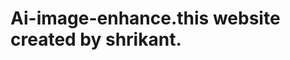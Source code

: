 # Ai-image-enhance.this website created by shrikant.
<!DOCTYPE html>
<html lang="en">
<head>
    <meta charset="UTF-8">
    <meta name="viewport" content="width=device-width, initial-scale=1.0">
    <title>AI Image Enhancer Pro</title>
    <link href="https://fonts.googleapis.com/css2?family=Inter:wght@300;400;500;600&display=swap" rel="stylesheet">
    <link rel="stylesheet" href="https://cdnjs.cloudflare.com/ajax/libs/font-awesome/6.0.0/css/all.min.css">
    <style>
        :root {
            --primary: #6366f1;
            --primary-dark: #4f46e5;
            --secondary: #f43f5e;
            --dark: #1e293b;
            --light: #f8fafc;
            --gray: #94a3b8;
        }
        
        body {
            font-family: 'Inter', sans-serif;
            background-color: #f1f5f9;
            margin: 0;
            padding: 0;
            color: var(--dark);
        }
        
        .container {
            max-width: 1200px;
            margin: 0 auto;
            padding: 20px;
        }
        
        header {
            display: flex;
            justify-content: space-between;
            align-items: center;
            padding: 15px 0;
            border-bottom: 1px solid #e2e8f0;
            margin-bottom: 30px;
        }
        
        .logo {
            display: flex;
            align-items: center;
            gap: 10px;
            font-size: 1.5rem;
            font-weight: 600;
            color: var(--primary);
        }
        
        .logo i {
            font-size: 1.8rem;
        }
        
        .main-content {
            display: grid;
            grid-template-columns: 300px 1fr;
            gap: 30px;
        }
        
        .editor-container {
            background: white;
            border-radius: 12px;
            box-shadow: 0 4px 6px -1px rgba(0, 0, 0, 0.1);
            padding: 20px;
            position: relative;
        }
        
        .image-preview {
            display: flex;
            flex-direction: column;
            gap: 20px;
        }
        
        .preview-area {
            position: relative;
            border-radius: 8px;
            overflow: hidden;
            background: #f8fafc;
            border: 2px dashed #cbd5e1;
            min-height: 400px;
            display: flex;
            align-items: center;
            justify-content: center;
        }
        
        .preview-area.active {
            border-color: var(--primary);
        }
        
        .preview-image {
            max-width: 100%;
            max-height: 100%;
            display: none;
        }
        
        .before-after {
            display: flex;
            gap: 10px;
            margin-top: 20px;
        }
        
        .before-after img {
            width: 48%;
            border-radius: 8px;
            box-shadow: 0 1px 3px rgba(0,0,0,0.1);
        }
        
        .controls {
            display: flex;
            flex-direction: column;
            gap: 15px;
        }
        
        .control-group {
            background: white;
            border-radius: 8px;
            padding: 15px;
            box-shadow: 0 1px 3px rgba(0,0,0,0.1);
        }
        
        .control-group h3 {
            margin-top: 0;
            margin-bottom: 15px;
            font-size: 1rem;
            color: var(--dark);
        }
        
        .slider-control {
            margin-bottom: 15px;
        }
        
        .slider-control label {
            display: block;
            margin-bottom: 5px;
            font-size: 0.875rem;
            color: #64748b;
        }
        
        .slider-container {
            display: flex;
            align-items: center;
            gap: 10px;
        }
        
        .slider {
            flex-grow: 1;
            -webkit-appearance: none;
            height: 6px;
            border-radius: 3px;
            background: #e2e8f0;
            outline: none;
        }
        
        .slider::-webkit-slider-thumb {
            -webkit-appearance: none;
            width: 16px;
            height: 16px;
            border-radius: 50%;
            background: var(--primary);
            cursor: pointer;
        }
        
        .slider-value {
            width: 40px;
            text-align: center;
            font-size: 0.875rem;
            color: var(--dark);
        }
        
        .btn {
            padding: 10px 15px;
            border-radius: 6px;
            border: none;
            font-weight: 500;
            cursor: pointer;
            transition: all 0.2s;
            display: inline-flex;
            align-items: center;
            justify-content: center;
            gap: 8px;
        }
        
        .btn-primary {
            background: var(--primary);
            color: white;
        }
        
        .btn-primary:hover {
            background: var(--primary-dark);
        }
        
        .btn-secondary {
            background: var(--light);
            color: var(--dark);
            border: 1px solid #cbd5e1;
        }
        
        .btn-secondary:hover {
            background: #e2e8f0;
        }
        
        .btn-group {
            display: flex;
            gap: 10px;
        }
        
        .file-input {
            display: none;
        }
        
        .drop-message {
            text-align: center;
            padding: 30px;
            color: #64748b;
        }
        
        .drop-message i {
            font-size: 2.5rem;
            color: var(--primary);
            margin-bottom: 15px;
        }
        
        .drop-message p {
            margin: 0;
        }
        
        .preset-options {
            display: grid;
            grid-template-columns: repeat(3, 1fr);
            gap: 10px;
        }
        
        .preset-btn {
            padding: 8px;
            border-radius: 6px;
            background: #f8fafc;
            border: 1px solid #e2e8f0;
            cursor: pointer;
            transition: all 0.2s;
            text-align: center;
            font-size: 0.75rem;
        }
        
        .preset-btn:hover {
            border-color: var(--primary);
            color: var(--primary);
        }
        
        .preset-btn.active {
            background: var(--primary);
            color: white;
            border-color: var(--primary);
        }
        
        .format-options {
            display: flex;
            gap: 10px;
        }
        
        .format-btn {
            padding: 8px 12px;
            border-radius: 6px;
            background: #f8fafc;
            border: 1px solid #e2e8f0;
            cursor: pointer;
            transition: all 0.2s;
            font-size: 0.75rem;
        }
        
        .format-btn.active {
            background: var(--primary);
            color: white;
            border-color: var(--primary);
        }
        
        .loading-overlay {
            position: absolute;
            top: 0;
            left: 0;
            right: 0;
            bottom: 0;
            background: rgba(255,255,255,0.8);
            display: flex;
            align-items: center;
            justify-content: center;
            flex-direction: column;
            gap: 15px;
            display: none;
            z-index: 10;
        }
        
        .spinner {
            width: 40px;
            height: 40px;
            border: 4px solid rgba(99, 102, 241, 0.2);
            border-radius: 50%;
            border-top-color: var(--primary);
            animation: spin 1s ease-in-out infinite;
        }
        
        @keyframes spin {
            to { transform: rotate(360deg); }
        }
        
        .history-item {
            display: flex;
            align-items: center;
            padding: 10px;
            border-radius: 6px;
            cursor: pointer;
            margin-bottom: 8px;
        }
        
        .history-item:hover {
            background: #f1f5f9;
        }
        
        .history-thumb {
            width: 40px;
            height: 40px;
            border-radius: 4px;
            object-fit: cover;
            margin-right: 10px;
        }
        
        .history-info {
            flex-grow: 1;
        }
        
        .history-info h4 {
            margin: 0;
            font-size: 0.875rem;
            font-weight: 500;
        }
        
        .history-info p {
            margin: 0;
            font-size: 0.75rem;
            color: #64748b;
        }
        
        .compare-slider {
            position: relative;
            width: 100%;
            height: 400px;
            overflow: hidden;
            border-radius: 8px;
        }
        
        .compare-slider img {
            position: absolute;
            top: 0;
            left: 0;
            width: 100%;
            height: 100%;
            object-fit: contain;
        }
        
        .compare-before {
            z-index: 1;
            clip-path: inset(0 50% 0 0);
        }
        
        .compare-after {
            z-index: 2;
            clip-path: inset(0 0 0 50%);
        }
        
        .compare-handle {
            position: absolute;
            top: 0;
            bottom: 0;
            left: 50%;
            width: 4px;
            background: white;
            z-index: 3;
            cursor: ew-resize;
            transform: translateX(-2px);
            box-shadow: 0 0 10px rgba(0,0,0,0.2);
        }
        
        .compare-handle::after {
            content: '';
            position: absolute;
            top: 50%;
            left: 50%;
            width: 30px;
            height: 30px;
            background: white;
            border-radius: 50%;
            transform: translate(-50%, -50%);
            box-shadow: 0 0 5px rgba(0,0,0,0.3);
        }
        
        .error-message {
            color: #dc2626;
            background: #fee2e2;
            padding: 10px;
            border-radius: 6px;
            margin-bottom: 15px;
            display: none;
        }
        
        .quality-indicator {
            display: flex;
            align-items: center;
            gap: 10px;
            margin-top: 5px;
            font-size: 0.75rem;
            color: #64748b;
        }
        
        .quality-bar {
            flex-grow: 1;
            height: 4px;
            background: #e2e8f0;
            border-radius: 2px;
            overflow: hidden;
        }
        
        .quality-progress {
            height: 100%;
            background: var(--primary);
            width: 90%;
        }
        
        /* Ad containers */
        .ad-container {
            background: white;
            border-radius: 8px;
            padding: 10px;
            margin: 15px 0;
            text-align: center;
            border: 1px solid #e2e8f0;
        }
        
        .ad-label {
            font-size: 0.75rem;
            color: #64748b;
            margin-bottom: 5px;
            display: block;
        }
        
        .view-counter {
            font-size: 0.8rem;
            color: #64748b;
            text-align: center;
            margin-top: 10px;
            padding: 5px;
            background: #f8fafc;
            border-radius: 4px;
        }
        
        @media (max-width: 768px) {
            .main-content {
                grid-template-columns: 1fr;
            }
            
            .preset-options {
                grid-template-columns: repeat(2, 1fr);
            }
            
            .ad-container {
                margin: 10px 0;
            }
        }
    </style>
</head>
<body>
    <div class="container">
        <header>
            <div class="logo">
                <i class="fas fa-wand-magic-sparkles"></i>
                <span>AI Image Enhancer Pro</span>
            </div>
            <div>
                <button class="btn btn-secondary">
                    <i class="fas fa-user"></i> Sign In
                </button>
            </div>
        </header>
        
        <div class="main-content">
            <div class="controls">
                <div class="error-message" id="error-message">
                    <i class="fas fa-exclamation-circle"></i> 
                    <span id="error-text">Error loading image. Please try another file.</span>
                </div>
                
                <!-- Top Ad Container -->
                <div class="ad-container">
                    <span class="ad-label">Advertisement</span>
                    <!-- Adsterra Ad Code - Replace with your actual Ad Unit ID -->
                    <div id="container-1ad3f5e5b0b0a1a1a1a1a1a1a1a1a1a1"></div>
                    <script>
                        var atOptions = {
                            'key' : 'YOUR_ADSTERRA_AD_UNIT_ID',
                            'format' : 'iframe',
                            'height' : 250,
                            'width' : 300,
                            'params' : {}
                        };
                        document.write('<scr' + 'ipt type="text/javascript" src="http' + (location.protocol === 'https:' ? 's' : '') + '://www.profitabledisplaynetwork.com/1ad3f5e5b0b0a1a1a1a1a1a1a1a1a1a1/invoke.js"></scr' + 'ipt>');
                    </script>
                </div>
                
                <div class="control-group">
                    <h3>Upload Image</h3>
                    <input type="file" id="file-input" class="file-input" accept="image/*">
                    <button id="upload-btn" class="btn btn-primary" style="width: 100%;">
                        <i class="fas fa-upload"></i> Select Image
                    </button>
                    <p style="text-align: center; margin: 10px 0; color: var(--gray);">or drag & drop</p>
                </div>
                
                <div class="control-group">
                    <h3>Quick Enhance</h3>
                    <div class="btn-group" style="margin-bottom: 15px;">
                        <button id="auto-enhance-btn" class="btn btn-primary" style="flex-grow: 1;">
                            <i class="fas fa-bolt"></i> Auto Enhance
                        </button>
                    </div>
                    <div class="preset-options">
                        <button class="preset-btn" data-preset="sharpness">Sharpen</button>
                        <button class="preset-btn" data-preset="brightness">Brighten</button>
                        <button class="preset-btn" data-preset="contrast">Contrast</button>
                        <button class="preset-btn" data-preset="denoise">Denoise</button>
                        <button class="preset-btn" data-preset="upscale">Upscale 2x</button>
                        <button class="preset-btn" data-preset="color-correct">Color Correct</button>
                    </div>
                </div>
                
                <!-- Middle Ad Container -->
                <div class="ad-container">
                    <span class="ad-label">Sponsored</span>
                    <!-- Adsterra Native Ad Code - Replace with your actual Native Ad Unit ID -->
                    <div id="container-native-ad"></div>
                    <script>
                        var atOptions = {
                            'key' : 'YOUR_ADSTERRA_NATIVE_AD_UNIT_ID',
                            'format' : 'native',
                            'height' : 300,
                            'width' : 300,
                            'params' : {}
                        };
                        document.write('<scr' + 'ipt type="text/javascript" src="http' + (location.protocol === 'https:' ? 's' : '') + '://www.profitabledisplaynetwork.com/native-ad/invoke.js"></scr' + 'ipt>');
                    </script>
                </div>
                
                <div class="control-group">
                    <h3>Manual Adjustments</h3>
                    <div class="slider-control">
                        <label for="brightness-slider">Brightness</label>
                        <div class="slider-container">
                            <input type="range" min="-100" max="100" value="0" class="slider" id="brightness-slider">
                            <span class="slider-value">0</span>
                        </div>
                    </div>
                    <div class="slider-control">
                        <label for="contrast-slider">Contrast</label>
                        <div class="slider-container">
                            <input type="range" min="-100" max="100" value="0" class="slider" id="contrast-slider">
                            <span class="slider-value">0</span>
                        </div>
                    </div>
                    <div class="slider-control">
                        <label for="saturation-slider">Saturation</label>
                        <div class="slider-container">
                            <input type="range" min="-100" max="100" value="0" class="slider" id="saturation-slider">
                            <span class="slider-value">0</span>
                        </div>
                    </div>
                    <div class="slider-control">
                        <label for="sharpness-slider">Sharpness</label>
                        <div class="slider-container">
                            <input type="range" min="0" max="100" value="0" class="slider" id="sharpness-slider">
                            <span class="slider-value">0</span>
                        </div>
                    </div>
                    <div class="slider-control">
                        <label for="noise-slider">Noise Reduction</label>
                        <div class="slider-container">
                            <input type="range" min="0" max="100" value="0" class="slider" id="noise-slider">
                            <span class="slider-value">0</span>
                        </div>
                    </div>
                    <div class="slider-control">
                        <label for="temperature-slider">Temperature</label>
                        <div class="slider-container">
                            <input type="range" min="-100" max="100" value="0" class="slider" id="temperature-slider">
                            <span class="slider-value">0</span>
                        </div>
                    </div>
                </div>
                
                <div class="control-group">
                    <h3>Export Settings</h3>
                    <div class="format-options">
                        <button class="format-btn active" data-format="jpg">JPG</button>
                        <button class="format-btn" data-format="png">PNG</button>
                        <button class="format-btn" data-format="webp">WEBP</button>
                    </div>
                    <div class="slider-control" style="margin-top: 15px;">
                        <label for="quality-slider">Quality <span id="quality-value">90%</span></label>
                        <div class="slider-container">
                            <input type="range" min="1" max="100" value="90" class="slider" id="quality-slider">
                        </div>
                        <div class="quality-indicator">
                            <span>Smaller file</span>
                            <div class="quality-bar">
                                <div class="quality-progress" id="quality-progress"></div>
                            </div>
                            <span>Better quality</span>
                        </div>
                    </div>
                    <div class="btn-group" style="margin-top: 15px;">
                        <button id="download-btn" class="btn btn-primary" style="flex-grow: 1;">
                            <i class="fas fa-download"></i> Download
                        </button>
                        <button id="save-cloud-btn" class="btn btn-secondary">
                            <i class="fas fa-cloud-upload-alt"></i>
                        </button>
                    </div>
                </div>
                
                <!-- View Counter -->
                <div class="view-counter">
                    <i class="fas fa-eye"></i> <span id="view-count">0</span> users enhancing images now
                </div>
                
                <!-- Bottom Ad Container -->
                <div class="ad-container">
                    <span class="ad-label">Advertisement</span>
                    <!-- Adsterra Popunder Ad Code - Replace with your actual Popunder Ad Unit ID -->
                    <script type="text/javascript">
                        var atOptions = { 
                            'key' : 'YOUR_ADSTERRA_POPUNDER_AD_UNIT_ID',
                            'format' : 'iframe',
                            'height' : 1,
                            'width' : 1,
                            'params' : {}
                        };
                        document.write('<scr' + 'ipt type="text/javascript" src="http' + (location.protocol === 'https:' ? 's' : '') + '://www.profitabledisplaynetwork.com/popunder-ad/invoke.js"></scr' + 'ipt>');
                    </script>
                </div>
                
                <div class="control-group">
                    <h3>Edit History</h3>
                    <div id="history-list">
                        <div class="history-item">
                            <div style="width: 40px; height: 40px; background: #e2e8f0; border-radius: 4px; display: flex; align-items: center; justify-content: center; margin-right: 10px;">
                                <i class="fas fa-image" style="color: #94a3b8;"></i>
                            </div>
                            <div class="history-info">
                                <h4>No history yet</h4>
                                <p>Your edits will appear here</p>
                            </div>
                        </div>
                    </div>
                </div>
            </div>
            
            <div class="editor-container">
                <div class="image-preview">
                    <!-- Sidebar Ad Container -->
                    <div class="ad-container" style="margin-bottom: 20px;">
                        <span class="ad-label">Sponsored Content</span>
                        <!-- Adsterra Banner Ad Code - Replace with your actual Banner Ad Unit ID -->
                        <div id="container-banner-ad"></div>
                        <script>
                            var atOptions = {
                                'key' : 'YOUR_ADSTERRA_BANNER_AD_UNIT_ID',
                                'format' : 'iframe',
                                'height' : 90,
                                'width' : 728,
                                'params' : {}
                            };
                            document.write('<scr' + 'ipt type="text/javascript" src="http' + (location.protocol === 'https:' ? 's' : '') + '://www.profitabledisplaynetwork.com/banner-ad/invoke.js"></scr' + 'ipt>');
                        </script>
                    </div>
                    
                    <div class="preview-area" id="preview-area">
                        <div class="drop-message">
                            <i class="fas fa-cloud-upload-alt"></i>
                            <p>Drag & drop your image here</p>
                            <p>or click to browse files</p>
                        </div>
                        <img id="preview-image" class="preview-image">
                        <div class="loading-overlay" id="loading-overlay">
                            <div class="spinner"></div>
                            <p id="loading-text">Enhancing your image...</p>
                        </div>
                    </div>
                    
                    <div id="compare-container" style="display: none;">
                        <div class="compare-slider">
                            <img id="compare-before" class="compare-before">
                            <img id="compare-after" class="compare-after">
                            <div class="compare-handle"></div>
                        </div>
                        <div class="btn-group" style="justify-content: center; margin-top: 15px;">
                            <button id="compare-btn" class="btn btn-secondary">
                                <i class="fas fa-eye"></i> Toggle Compare
                            </button>
                            <button id="reset-btn" class="btn btn-secondary">
                                <i class="fas fa-undo"></i> Reset
                            </button>
                        </div>
                    </div>
                </div>
            </div>
        </div>
    </div>

    <script>
        document.addEventListener('DOMContentLoaded', function() {
            // DOM Elements
            const fileInput = document.getElementById('file-input');
            const uploadBtn = document.getElementById('upload-btn');
            const previewArea = document.getElementById('preview-area');
            const previewImage = document.getElementById('preview-image');
            const loadingOverlay = document.getElementById('loading-overlay');
            const loadingText = document.getElementById('loading-text');
            const compareContainer = document.getElementById('compare-container');
            const compareBefore = document.getElementById('compare-before');
            const compareAfter = document.getElementById('compare-after');
            const compareBtn = document.getElementById('compare-btn');
            const downloadBtn = document.getElementById('download-btn');
            const saveCloudBtn = document.getElementById('save-cloud-btn');
            const resetBtn = document.getElementById('reset-btn');
            const historyList = document.getElementById('history-list');
            const errorMessage = document.getElementById('error-message');
            const errorText = document.getElementById('error-text');
            const autoEnhanceBtn = document.getElementById('auto-enhance-btn');
            const qualitySlider = document.getElementById('quality-slider');
            const qualityValue = document.getElementById('quality-value');
            const qualityProgress = document.getElementById('quality-progress');
            const viewCount = document.getElementById('view-count');
            
            // State variables
            let originalImage = null;
            let enhancedImage = null;
            let isComparing = false;
            let currentFileName = '';
            
            // Initialize viewer counter
            let viewers = Math.floor(Math.random() * 100) + 50; // Random number between 50-150
            viewCount.textContent = viewers;
            
            // Simulate viewer count changes
            setInterval(() => {
                // Randomly fluctuate the viewer count
                viewers += Math.floor(Math.random() * 5) - 2; // Add -2 to +2
                viewers = Math.max(50, viewers); // Don't go below 50
                viewCount.textContent = viewers;
            }, 30000); // Update every 30 seconds
            
            // Track page views in localStorage
            trackPageView();
            
            function trackPageView() {
                let pageViews = localStorage.getItem('pageViews');
                if (!pageViews) {
                    pageViews = 1;
                } else {
                    pageViews = parseInt(pageViews) + 1;
                }
                localStorage.setItem('pageViews', pageViews);
                
                // You can send this data to your analytics if needed
                console.log('Total page views:', pageViews);
            }
            
            // Initialize quality display
            qualitySlider.addEventListener('input', function() {
                const quality = this.value;
                qualityValue.textContent = `${quality}%`;
                qualityProgress.style.width = `${quality}%`;
            });
            
            // Upload button click
            uploadBtn.addEventListener('click', function() {
                fileInput.click();
            });
            
            // File input change
            fileInput.addEventListener('change', function(e) {
                if (e.target.files.length) {
                    loadImage(e.target.files[0]);
                }
            });
            
            // Drag and drop
            previewArea.addEventListener('dragover', function(e) {
                e.preventDefault();
                previewArea.classList.add('active');
            });
            
            previewArea.addEventListener('dragleave', function() {
                previewArea.classList.remove('active');
            });
            
            previewArea.addEventListener('drop', function(e) {
                e.preventDefault();
                previewArea.classList.remove('active');
                
                if (e.dataTransfer.files.length) {
                    loadImage(e.dataTransfer.files[0]);
                }
            });
            
            // Click to upload
            previewArea.addEventListener('click', function() {
                fileInput.click();
            });
            
            // Slider updates
            document.querySelectorAll('.slider').forEach(slider => {
                slider.addEventListener('input', function() {
                    const valueDisplay = this.nextElementSibling;
                    if (valueDisplay) valueDisplay.textContent = this.value;
                    
                    if (originalImage) {
                        applyEnhancements();
                    }
                });
            });
            
            // Preset buttons
            document.querySelectorAll('.preset-btn').forEach(btn => {
                btn.addEventListener('click', function() {
                    const preset = this.dataset.preset;
                    applyPreset(preset);
                });
            });
            
            // Format buttons
            document.querySelectorAll('.format-btn').forEach(btn => {
                btn.addEventListener('click', function() {
                    document.querySelectorAll('.format-btn').forEach(b => b.classList.remove('active'));
                    this.classList.add('active');
                });
            });
            
            // Auto enhance button
            autoEnhanceBtn.addEventListener('click', function() {
                if (!originalImage) {
                    showError('Please upload an image first');
                    return;
                }
                
                applyPreset('auto');
            });
            
            // Compare button
            compareBtn.addEventListener('click', function() {
                if (!originalImage) {
                    showError('No image to compare');
                    return;
                }
                
                isComparing = !isComparing;
                
                if (isComparing) {
                    previewImage.style.display = 'none';
                    compareContainer.style.display = 'block';
                    this.innerHTML = '<i class="fas fa-eye-slash"></i> Hide Compare';
                } else {
                    previewImage.style.display = 'block';
                    compareContainer.style.display = 'none';
                    this.innerHTML = '<i class="fas fa-eye"></i> Show Compare';
                }
            });
            
            // Download button
            downloadBtn.addEventListener('click', function() {
                if (!enhancedImage) {
                    showError('Please enhance an image first');
                    return;
                }
                
                downloadImage();
            });
            
            // Save to cloud button
            saveCloudBtn.addEventListener('click', function() {
                if (!enhancedImage) {
                    showError('Please enhance an image first');
                    return;
                }
                
                // In a real app, this would save to cloud storage
                showLoading('Saving to cloud...');
                setTimeout(() => {
                    hideLoading();
                    alert('Image saved to cloud storage (simulated)');
                }, 1500);
            });
            
            // Reset button
            resetBtn.addEventListener('click', function() {
                if (!originalImage) {
                    showError('No image to reset');
                    return;
                }
                
                resetSliders();
                applyEnhancements(true); // Reset to original
            });
            
            // Compare slider functionality
            const compareSlider = document.querySelector('.compare-slider');
            const compareHandle = document.querySelector('.compare-handle');
            
            let isDragging = false;
            
            compareHandle.addEventListener('mousedown', function() {
                isDragging = true;
            });
            
            document.addEventListener('mousemove', function(e) {
                if (!isDragging) return;
                
                const rect = compareSlider.getBoundingClientRect();
                let x = e.clientX - rect.left;
                
                // Keep within bounds
                x = Math.max(0, Math.min(x, rect.width));
                
                const percent = (x / rect.width) * 100;
                
                compareBefore.style.clipPath = `inset(0 ${100 - percent}% 0 0)`;
                compareAfter.style.clipPath = `inset(0 0 0 ${percent}%)`;
                compareHandle.style.left = `${percent}%`;
            });
            
            document.addEventListener('mouseup', function() {
                isDragging = false;
            });
            
            // Touch support for compare slider
            compareHandle.addEventListener('touchstart', function() {
                isDragging = true;
            });
            
            document.addEventListener('touchmove', function(e) {
                if (!isDragging) return;
                
                const touch = e.touches[0];
                const rect = compareSlider.getBoundingClientRect();
                let x = touch.clientX - rect.left;
                
                // Keep within bounds
                x = Math.max(0, Math.min(x, rect.width));
                
                const percent = (x / rect.width) * 100;
                
                compareBefore.style.clipPath = `inset(0 ${100 - percent}% 0 0)`;
                compareAfter.style.clipPath = `inset(0 0 0 ${percent}%)`;
                compareHandle.style.left = `${percent}%`;
            });
            
            document.addEventListener('touchend', function() {
                isDragging = false;
            });
            
            // Helper functions
            function loadImage(file) {
                if (!file.type.match('image.*')) {
                    showError('Please select an image file (JPEG, PNG, etc.)');
                    return;
                }
                
                currentFileName = file.name.split('.')[0];
                
                const reader = new FileReader();
                
                reader.onload = function(e) {
                    originalImage = e.target.result;
                    
                    previewImage.onload = function() {
                        hideError();
                        previewImage.style.display = 'block';
                        
                        compareBefore.src = originalImage;
                        compareAfter.src = originalImage;
                        
                        // Show compare controls
                        compareContainer.style.display = 'block';
                        isComparing = false;
                        compareBtn.innerHTML = '<i class="fas fa-eye"></i> Show Compare';
                        
                        // Add to history
                        addToHistory('Original', originalImage);
                        
                        // Auto-enhance by default
                        setTimeout(() => {
                            applyPreset('auto');
                        }, 500);
                    };
                    
                    previewImage.onerror = function() {
                        showError('Error loading image. Please try another file.');
                    };
                    
                    previewImage.src = originalImage;
                };
                
                reader.onerror = function() {
                    showError('Error reading file. Please try again.');
                };
                
                showLoading('Loading image...');
                reader.readAsDataURL(file);
            }
            
            function applyEnhancements(reset = false) {
                if (!originalImage) return;
                
                showLoading('Applying enhancements...');
                
                // Simulate processing delay
                setTimeout(() => {
                    // In a real app, this would apply actual image enhancements
                    // For demo, we'll just use the same image but simulate enhancement
                    enhancedImage = reset ? originalImage : simulateEnhancementEffect(originalImage);
                    
                    previewImage.src = enhancedImage;
                    compareAfter.src = enhancedImage;
                    
                    hideLoading();
                    
                    // Add to history if not reset
                    if (!reset) {
                        addToHistory('Enhanced', enhancedImage);
                    }
                }, 1000);
            }
            
            function simulateEnhancementEffect(imageSrc) {
                // In a real app, this would use actual image processing
                // For demo, we'll return the same image but could apply some canvas filters
                return imageSrc;
            }
            
            function applyPreset(preset) {
                // Reset all sliders first
                resetSliders();
                
                // Apply preset values
                switch(preset) {
                    case 'auto':
                        document.getElementById('brightness-slider').value = '15';
                        document.getElementById('contrast-slider').value = '20';
                        document.getElementById('saturation-slider').value = '10';
                        document.getElementById('sharpness-slider').value = '25';
                        document.getElementById('noise-slider').value = '30';
                        document.getElementById('temperature-slider').value = '5';
                        break;
                    case 'sharpness':
                        document.getElementById('sharpness-slider').value = '50';
                        break;
                    case 'brightness':
                        document.getElementById('brightness-slider').value = '30';
                        break;
                    case 'contrast':
                        document.getElementById('contrast-slider').value = '40';
                        break;
                    case 'denoise':
                        document.getElementById('noise-slider').value = '70';
                        break;
                    case 'upscale':
                        showLoading('Upscaling image...');
                        setTimeout(() => {
                            alert('In a real app, this would upscale your image 2x using AI algorithms');
                            hideLoading();
                        }, 1500);
                        return;
                    case 'color-correct':
                        document.getElementById('temperature-slider').value = '10';
                        document.getElementById('saturation-slider').value = '15';
                        break;
                }
                
                // Update display values
                document.querySelectorAll('.slider').forEach(slider => {
                    const valueDisplay = slider.nextElementSibling;
                    if (valueDisplay) valueDisplay.textContent = slider.value;
                });
                
                applyEnhancements();
            }
            
            function addToHistory(label, imageSrc) {
                // Clear placeholder if exists
                if (historyList.firstChild && historyList.firstChild.querySelector('.fa-image')) {
                    historyList.innerHTML = '';
                }
                
                const historyItem = document.createElement('div');
                historyItem.className = 'history-item';
                
                const thumbSrc = imageSrc;
                
                historyItem.innerHTML = `
                    <img src="${thumbSrc}" class="history-thumb">
                    <div class="history-info">
                        <h4>${label}</h4>
                        <p>${new Date().toLocaleTimeString()}</p>
                    </div>
                `;
                
                historyItem.addEventListener('click', function() {
                    if (label === 'Original') {
                        previewImage.src = originalImage;
                        compareAfter.src = originalImage;
                    } else {
                        previewImage.src = enhancedImage;
                        compareAfter.src = enhancedImage;
                    }
                });
                
                historyList.insertBefore(historyItem, historyList.firstChild);
                
                // Limit history to 10 items
                if (historyList.children.length > 10) {
                    historyList.removeChild(historyList.lastChild);
                }
            }
            
            function downloadImage() {
                if (!enhancedImage) return;
                
                showLoading('Preparing download...');
                
                // In a real app, this would create an actual downloadable file
                // For demo, we'll simulate the download
                setTimeout(() => {
                    hideLoading();
                    
                    const format = document.querySelector('.format-btn.active').dataset.format;
                    const quality = qualitySlider.value;
                    
                    // Create a temporary link
                    const link = document.createElement('a');
                    link.href = enhancedImage;
                    link.download = `${currentFileName}_enhanced.${format}`;
                    document.body.appendChild(link);
                    link.click();
                    document.body.removeChild(link);
                    
                    // Add to history
                    addToHistory(`Downloaded (${format})`, enhancedImage);
                }, 800);
            }
            
            function resetSliders() {
                document.querySelectorAll('.slider').forEach(slider => {
                    // Reset to 0 except quality which stays at 90
                    if (slider.id !== 'quality-slider') {
                        slider.value = slider.id.includes('noise') || slider.id.includes('sharpness') ? '0' : '0';
                        const valueDisplay = slider.nextElementSibling;
                        if (valueDisplay) valueDisplay.textContent = slider.value;
                    }
                });
            }
            
            function showLoading(text) {
                loadingText.textContent = text;
                loadingOverlay.style.display = 'flex';
            }
            
            function hideLoading() {
                loadingOverlay.style.display = 'none';
            }
            
            function showError(message) {
                errorText.textContent = message;
                errorMessage.style.display = 'flex';
            }
            
            function hideError() {
                errorMessage.style.display = 'none';
            }
        });
    </script>
</body>
</html>
